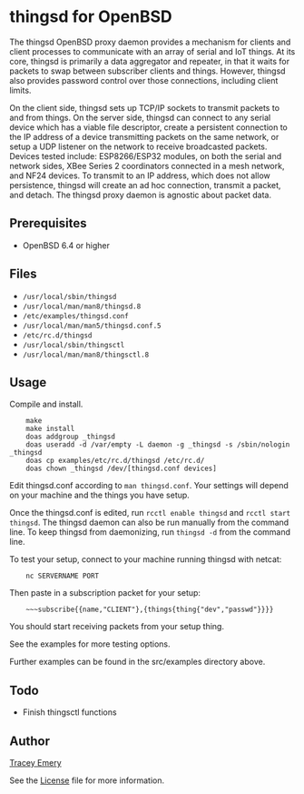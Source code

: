 thingsd for OpenBSD
====================

The thingsd OpenBSD proxy daemon provides a mechanism for clients and client
processes to communicate with an array of serial and IoT things. At its core,
thingsd is primarily a data aggregator and repeater, in that it waits for
packets to swap between subscriber clients and things. However, thingsd also
provides password control over those connections, including client limits.

On the client side, thingsd sets up TCP/IP sockets to transmit packets to and
from things. On the server side, thingsd can connect to any serial device which
has a viable file descriptor, create a persistent connection to the IP address
of a device transmitting packets on the same network, or setup a UDP listener
on the network to receive broadcasted packets. Devices tested include:
ESP8266/ESP32 modules, on both the serial and network sides, XBee Series 2
coordinators connected in a mesh network, and NF24 devices. To transmit to an
IP address, which does not allow persistence, thingsd will create an ad hoc
connection, transmit a packet, and detach. The thingsd proxy daemon is agnostic
about packet data.

Prerequisites
-------------

* OpenBSD 6.4 or higher

Files
-----

* `/usr/local/sbin/thingsd`
* `/usr/local/man/man8/thingsd.8`
* `/etc/examples/thingsd.conf`
* `/usr/local/man/man5/thingsd.conf.5`
* `/etc/rc.d/thingsd`
* `/usr/local/sbin/thingsctl`
* `/usr/local/man/man8/thingsctl.8`

Usage
-----

Compile and install.

		make
		make install
		doas addgroup _thingsd
		doas useradd -d /var/empty -L daemon -g _thingsd -s /sbin/nologin _thingsd
		doas cp examples/etc/rc.d/thingsd /etc/rc.d/
		doas chown _thingsd /dev/[thingsd.conf devices]

Edit thingsd.conf according to `man thingsd.conf`. Your settings will depend
on your machine and the things you have setup.

Once the thingsd.conf is edited, run `rcctl enable thingsd` and
`rcctl start thingsd`. The thingsd daemon can also be run manually from the
command line. To keep thingsd from daemonizing, run `thingsd -d` from the
command line.

To test your setup, connect to your machine running thingsd with netcat:

		nc SERVERNAME PORT

Then paste in a subscription packet for your setup:

		~~~subscribe{{name,"CLIENT"},{things{thing{"dev","passwd"}}}}

You should start receiving packets from your setup thing.

See the examples for more testing options.

Further examples can be found in the src/examples directory above.

Todo
----

* Finish thingsctl functions

Author
------

[Tracey Emery](https://github.com/basepr1me/)

See the [License](LICENSE.md) file for more information.

